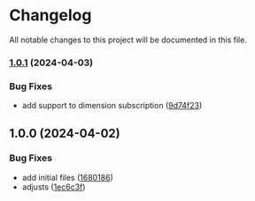 # Changelog

All notable changes to this project will be documented in this file.

### [1.0.1](https://github.com/ganexcloud/terraform-aws-cost-anomaly-detection/compare/v1.0.0...v1.0.1) (2024-04-03)


### Bug Fixes

* add support to dimension subscription ([9d74f23](https://github.com/ganexcloud/terraform-aws-cost-anomaly-detection/commit/9d74f2342d7e1b1513a909d33e2d09eaf26abd9e))

## 1.0.0 (2024-04-02)


### Bug Fixes

* add initial files ([1680186](https://github.com/ganexcloud/terraform-aws-cost-anomaly-detection/commit/1680186b67861654efb27e393bb62353d9188f00))
* adjusts ([1ec6c3f](https://github.com/ganexcloud/terraform-aws-cost-anomaly-detection/commit/1ec6c3f0de4ab4915c4450ed304e4aaeecda937a))
